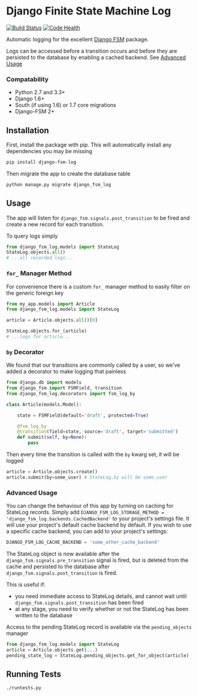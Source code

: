 Django Finite State Machine Log
==============

[![Build Status](https://travis-ci.org/gizmag/django-fsm-log.png?branch=master)](https://travis-ci.org/gizmag/django-fsm-log)
[![Code Health](https://landscape.io/github/gizmag/django-fsm-log/master/landscape.png)](https://landscape.io/github/gizmag/django-fsm-log/master)

Automatic logging for the excellent [Django FSM](https://github.com/kmmbvnr/django-fsm)
package.

Logs can be accessed before a transition occurs and before they are persisted to the database
by enabling a cached backend. See [Advanced Usage](#advanced-usage)

### Compatability

- Python 2.7 and 3.3+
- Django 1.6+
- South (if using 1.6) or 1.7 core migrations
- Django-FSM 2+

## Installation

First, install the package with pip. This will automatically install any
dependencies you may be missing
```bash
pip install django-fsm-log
```

Then migrate the app to create the database table
```bash
python manage.py migrate django_fsm_log
```

## Usage
The app will listen for `django_fsm.signals.post_transition` to be fired and
create a new record for each transition.

To query logs simply
```python
from django_fsm_log.models import StateLog
StateLog.objects.all()
# ...all recorded logs...
```

### `for_` Manager Method

For convenience there is a custom `for_` manager method to easily filter on the generic foreign key
```python
from my_app.models import Article
from django_fsm_log.models import StateLog

article = Article.objects.all()[0]

StateLog.objects.for_(article)
# ...logs for article...
```

### `by` Decorator

We found that our transitions are commonly called by a user, so we've added a decorator to make logging that painless

```python
from django.db import models
from django_fsm import FSMField, transition
from django_fsm_log.decorators import fsm_log_by

class Article(models.Model):

    state = FSMField(default='draft', protected=True)

    @fsm_log_by
    @transition(field=state, source='draft', target='submitted')
    def submit(self, by=None):
        pass

```

Then every time the transition is called with the `by` kwarg set, it will be logged

```python
article = Article.objects.create()
article.submit(by=some_user) # StateLog.by will be some_user
```


### Advanced Usage
You can change the behaviour of this app by turning on caching for StateLog records.
Simply add `DJANGO_FSM_LOG_STORAGE_METHOD = 'django_fsm_log.backends.CachedBackend'` to your project's settings file.
It will use your project's default cache backend by default. If you wish to use a specific cache backend, you can add to
your project's settings:
```python
DJANGO_FSM_LOG_CACHE_BACKEND = 'some_other_cache_backend'
```

The StateLog object is now available after the `django_fsm.signals.pre_transition`
signal is fired, but is deleted from the cache and persisted to the database after `django_fsm.signals.post_transition`
is fired.

This is useful if:
- you need immediate access to StateLog details, and cannot wait until `django_fsm.signals.post_transition`
has been fired
- at any stage, you need to verify whether or not the StateLog has been written to the database

Access to the pending StateLog record is available via the `pending_objects` manager

```python
from django_fsm_log.models import StateLog
article = Article.objects.get(...)
pending_state_log = StateLog.pending_objects.get_for_object(article)
```


## Running Tests

```
./runtests.py
```
